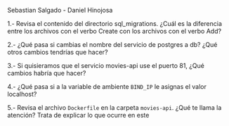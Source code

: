 Sebastian Salgado - Daniel Hinojosa

1.- Revisa el contenido del directorio sql_migrations. ¿Cuál es la diferencia entre los archivos con el verbo Create con los archivos con el verbo Add?

2.- ¿Qué pasa si cambias el nombre del servicio de postgres a db? ¿Qué otros cambios tendrías que hacer?

3.- Si quisieramos que el servicio movies-api use el puerto 81, ¿Qué cambios habría que hacer? 

4.- ¿Qué pasa si a la variable de ambiente `BIND_IP` le asignas el valor localhost?

5.- Revisa el archivo `Dockerfile` en la carpeta `movies-api`. ¿Qué te llama la atención? Trata de explicar lo que ocurre en este 